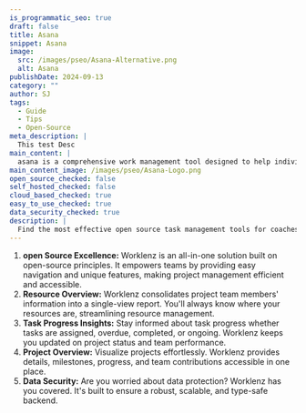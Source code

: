```yaml
---
is_programmatic_seo: true
draft: false
title: Asana
snippet: Asana
image:
  src: /images/pseo/Asana-Alternative.png
  alt: Asana
publishDate: 2024-09-13
category: ""
author: SJ
tags:
  - Guide
  - Tips
  - Open-Source
meta_description: |
  This test Desc
main_content: |
  asana is a comprehensive work management tool designed to help individuals and teams keep track of tasks, delegate responsibilities, monitor progress, and communicate in real time. By providing a centralized platform for collaboration, Asana helps teams stay organized and focused, ensuring that projects are completed on time.
main_content_image: /images/pseo/Asana-Logo.png
open_source_checked: false
self_hosted_checked: false
cloud_based_checked: true
easy_to_use_checked: true
data_security_checked: true
description: |
  Find the most effective open source task management tools for coaches on our platform. Simplify your coaching tasks and boost productivity with these tools.
---
```

1. **open Source Excellence:** Worklenz is an all-in-one solution built on open-source principles. It empowers teams by providing easy navigation and unique features, making project management efficient and accessible.
2. **Resource Overview:** Worklenz consolidates project team members' information into a single-view report. You'll always know where your resources are, streamlining resource management.
3. **Task Progress Insights:** Stay informed about task progress whether tasks are assigned, overdue, completed, or ongoing. Worklenz keeps you updated on project status and team performance.
4. **Project Overview:** Visualize projects effortlessly. Worklenz provides details, milestones, progress, and team contributions accessible in one place.
5. **Data Security:** Are you worried about data protection? Worklenz has you covered. It's built to ensure a robust, scalable, and type-safe backend.
